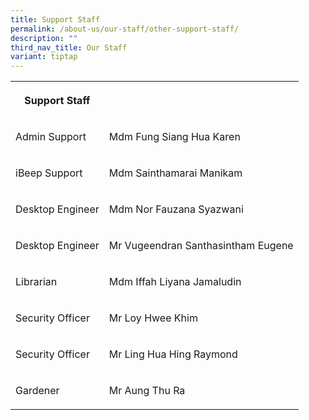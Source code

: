 ```yaml
---
title: Support Staff
permalink: /about-us/our-staff/other-support-staff/
description: ""
third_nav_title: Our Staff
variant: tiptap
---
```

<table style="minWidth: 50px">
<colgroup>
<col>
<col>
</colgroup>
<tbody>
<tr>
<th rowspan="1" colspan="1">
<p>Support Staff</p>
</th>
<th rowspan="1" colspan="1">
<p></p>
</th>
</tr>
<tr>
<td rowspan="1" colspan="1">
<p>Admin Support</p>
</td>
<td rowspan="1" colspan="1">
<p>Mdm Fung Siang Hua Karen</p>
</td>
</tr>
<tr>
<td rowspan="1" colspan="1">
<p>iBeep Support</p>
</td>
<td rowspan="1" colspan="1">
<p>Mdm Sainthamarai Manikam</p>
</td>
</tr>
<tr>
<td rowspan="1" colspan="1">
<p>Desktop Engineer</p>
</td>
<td rowspan="1" colspan="1">
<p>Mdm Nor Fauzana Syazwani</p>
</td>
</tr>
<tr>
<td rowspan="1" colspan="1">
<p>Desktop Engineer</p>
</td>
<td rowspan="1" colspan="1">
<p>Mr Vugeendran Santhasintham Eugene</p>
</td>
</tr>
<tr>
<td rowspan="1" colspan="1">
<p>Librarian</p>
</td>
<td rowspan="1" colspan="1">
<p>Mdm Iffah Liyana Jamaludin</p>
</td>
</tr>
<tr>
<td rowspan="1" colspan="1">
<p>Security Officer</p>
</td>
<td rowspan="1" colspan="1">
<p>Mr Loy Hwee Khim</p>
</td>
</tr>
<tr>
<td rowspan="1" colspan="1">
<p>Security Officer</p>
</td>
<td rowspan="1" colspan="1">
<p>Mr Ling Hua Hing Raymond</p>
</td>
</tr>
<tr>
<td rowspan="1" colspan="1">
<p>Gardener</p>
</td>
<td rowspan="1" colspan="1">
<p>Mr Aung Thu Ra</p>
</td>
</tr>
</tbody>
</table>
<p></p>